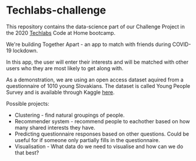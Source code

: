 # Techlabs-challenge

This repository contains the data-science part of our Challenge Project in the 2020 [Techlabs](https://www.techlabs.org/) Code at Home bootcamp.

We're building Together Apart - an app to match with friends during COVID-19 lockdown.

In this app, the user will enter their interests and will be matched with other users who they are most likely to get along with.

As a demonstration, we are using an open access dataset aquired from a questionnaire of 1010 young Slovakians. The dataset is called Young People Survey and is available through Kaggle [here](https://www.kaggle.com/miroslavsabo/young-people-survey).

Possible projects:
- Clustering - find natural groupings of people.
- Recommender system - recommend people to eachother based on how many shared interests they have.
- Predicting questionnaire responses based on other questions. Could be useful for if someone only partially fills in the questionnaire.
- Visualisation - What data do we need to visualise and how can we do that best?